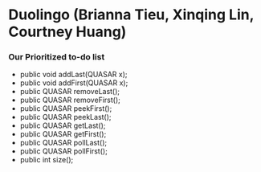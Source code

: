 # Duolingo (Brianna Tieu, Xinqing Lin, Courtney Huang)
### Our Prioritized to-do list
- public void addLast(QUASAR x);
- public void addFirst(QUASAR x);
- public QUASAR removeLast();
- public QUASAR removeFirst();
- public QUASAR peekFirst();
- public QUASAR peekLast();
- public QUASAR getLast();
- public QUASAR getFirst();
- public QUASAR pollLast();
- public QUASAR pollFirst();
- public int size();

